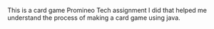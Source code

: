 This is a card game Promineo Tech assignment I did that helped me understand the process of making a card game using java.
